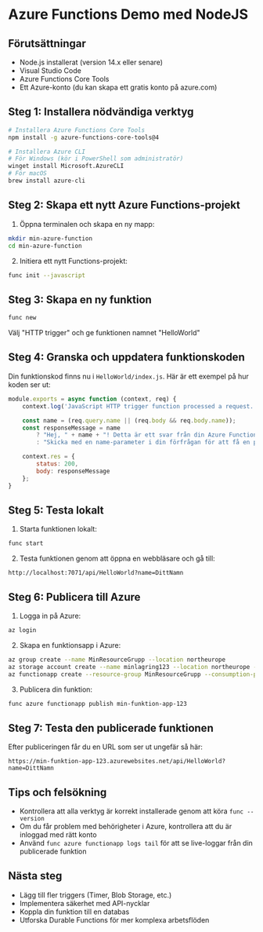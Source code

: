 # Azure Functions Demo med NodeJS

## Förutsättningar
- Node.js installerat (version 14.x eller senare)
- Visual Studio Code
- Azure Functions Core Tools
- Ett Azure-konto (du kan skapa ett gratis konto på azure.com)

## Steg 1: Installera nödvändiga verktyg

```bash
# Installera Azure Functions Core Tools
npm install -g azure-functions-core-tools@4

# Installera Azure CLI
# För Windows (kör i PowerShell som administratör)
winget install Microsoft.AzureCLI
# För macOS
brew install azure-cli
```

## Steg 2: Skapa ett nytt Azure Functions-projekt
1. Öppna terminalen och skapa en ny mapp:
```bash
mkdir min-azure-function
cd min-azure-function
```

2. Initiera ett nytt Functions-projekt:
```bash
func init --javascript
```

## Steg 3: Skapa en ny funktion
```bash
func new
```
Välj "HTTP trigger" och ge funktionen namnet "HelloWorld"

## Steg 4: Granska och uppdatera funktionskoden
Din funktionskod finns nu i `HelloWorld/index.js`. Här är ett exempel på hur koden ser ut:

```javascript
module.exports = async function (context, req) {
    context.log('JavaScript HTTP trigger function processed a request.');

    const name = (req.query.name || (req.body && req.body.name));
    const responseMessage = name
        ? "Hej, " + name + "! Detta är ett svar från din Azure Function."
        : "Skicka med en name-parameter i din förfrågan för att få en personlig hälsning.";

    context.res = {
        status: 200,
        body: responseMessage
    };
}
```

## Steg 5: Testa lokalt
1. Starta funktionen lokalt:
```bash
func start
```

2. Testa funktionen genom att öppna en webbläsare och gå till:
```
http://localhost:7071/api/HelloWorld?name=DittNamn
```

## Steg 6: Publicera till Azure
1. Logga in på Azure:
```bash
az login
```

2. Skapa en funktionsapp i Azure:
```bash
az group create --name MinResourceGrupp --location northeurope
az storage account create --name minlagring123 --location northeurope --resource-group MinResourceGrupp --sku Standard_LRS
az functionapp create --resource-group MinResourceGrupp --consumption-plan-location northeurope --runtime node --runtime-version 14 --functions-version 4 --name min-funktion-app-123 --storage-account minlagring123
```

3. Publicera din funktion:
```bash
func azure functionapp publish min-funktion-app-123
```

## Steg 7: Testa den publicerade funktionen
Efter publiceringen får du en URL som ser ut ungefär så här:
```
https://min-funktion-app-123.azurewebsites.net/api/HelloWorld?name=DittNamn
```

## Tips och felsökning
- Kontrollera att alla verktyg är korrekt installerade genom att köra `func --version`
- Om du får problem med behörigheter i Azure, kontrollera att du är inloggad med rätt konto
- Använd `func azure functionapp logs tail` för att se live-loggar från din publicerade funktion

## Nästa steg
- Lägg till fler triggers (Timer, Blob Storage, etc.)
- Implementera säkerhet med API-nycklar
- Koppla din funktion till en databas
- Utforska Durable Functions för mer komplexa arbetsflöden
